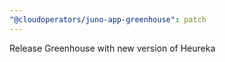```yaml
---
"@cloudoperators/juno-app-greenhouse": patch
---
```


Release Greenhouse with new version of Heureka
